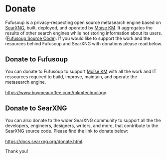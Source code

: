 # Donate

Fufusoup is a privacy-respecting open source metasearch engine based on [SearXNG], built, deployed, and operated by [Moïse KM]. It aggregates the results of other search engines while not storing information about
its users. ([Fufusoup Source Code]). If you would like to support the work and the resources behind Fufusoup and SearXNG with donations please read below.

## Donate to Fufusoup

You can donate to Fufusoup to support [Moïse KM] with all the work and IT ressources required to build, improve, maintain, and operate the metasearch engine. 
<br/>
<br/>
<a href="https://www.buymeacoffee.com/mkmtechnology" target="_blank">https://www.buymeacoffee.com/mkmtechnology</a>. 
<br/>

## Donate to SearXNG

You can also donate to the wider SearXNG community to support all the the developers, engineers, designers, writers, and more, that contribute to the SearXNG source code. Please find the link to donate below:
<br/> 
<br/>
<a href="https://docs.searxng.org/donate.html" target="_blank">https://docs.searxng.org/donate.html</a>. 
<br/>

Thank you!




[SearXNG sources]: {{GIT_URL}}
[#searxng:matrix.org]: https://matrix.to/#/#searxng:matrix.org
[SearXNG docs]: {{get_setting('brand.docs_url')}}
[searx]: https://github.com/searx/searx
[metasearch engine]: https://en.wikipedia.org/wiki/Metasearch_engine
[Weblate]: https://translate.codeberg.org/projects/searxng/
[Seeks project]: https://beniz.github.io/seeks/
[OpenSearch]: https://github.com/dewitt/opensearch/blob/master/opensearch-1-1-draft-6.md
[Firefox]: https://support.mozilla.org/en-US/kb/add-or-remove-search-engine-firefox
[Microsoft Edge]: https://support.microsoft.com/en-us/help/4028574/microsoft-edge-change-the-default-search-engine
[Chromium]: https://www.chromium.org/tab-to-search
[SearXNG]: https://github.com/searxng/searxng/
[Moïse KM]: https://mkm.technology/
[Fufusoup Source Code]: https://github.com/mkmtech7/fufusoup/
